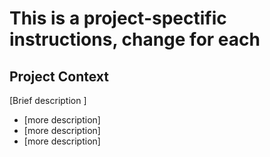 # This is a project-spectific instructions, change for each

## Project Context

[Brief description ]

- [more description]
- [more description]
- [more description]
